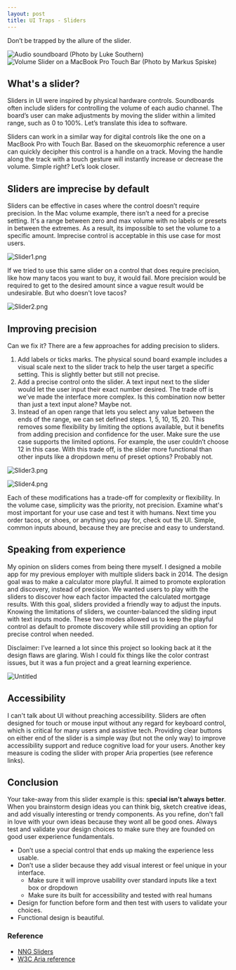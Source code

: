 ```yaml
---
layout: post
title: UI Traps - Sliders
---
```




Don’t be trapped by the allure of the slider.

![Audio soundboard (Photo by Luke Southern)](/assets/posts/Soundboard.png)
![Volume Slider on a MacBook Pro Touch Bar (Photo by Markus Spiske)](/assets/posts/Macvolume.png)

## What's a slider?

Sliders in UI were inspired by physical hardware controls. Soundboards often include sliders for controlling the volume of each audio channel. The board’s user can make adjustments by moving the slider within a limited range, such as 0 to 100%. Let’s translate this idea to software.
<!--more-->
Sliders can work in a similar way for digital controls like the one on a MacBook Pro with Touch Bar. Based on the skeuomorphic reference a user can quickly decipher this control is a handle on a track. Moving the handle along the track with a touch gesture will instantly increase or decrease the volume. Simple right? Let’s look closer.

## Sliders are imprecise by default

Sliders can be effective in cases where the control doesn’t require precision. In the Mac volume example, there isn’t a need for a precise setting. It's a range between zero and max volume with no labels or presets in between the extremes. As a result, its impossible to set the volume to a specific amount. Imprecise control is acceptable in this use case for most users. 

![Slider1.png](UI%20Traps%20Sliders%206bf87e97c1c2480587d571f88ca356f6/Slider1.png)

If we tried to use this same slider on a control that does require precision, like how many tacos you want to buy, it would fail. More precision would be required to get to the desired amount since a vague result would be undesirable. But who doesn't love tacos?

![Slider2.png](UI%20Traps%20Sliders%206bf87e97c1c2480587d571f88ca356f6/Slider2.png)

## Improving precision

Can we fix it? There are a few approaches for adding precision to sliders.

1. Add labels or ticks marks. The physical sound board example includes a visual scale next to the slider track to help the user target a specific setting. This is slightly better but still not precise.
2. Add a precise control onto the slider. A text input next to the slider would let the user input their exact number desired. The trade off is we’ve made the interface more complex. Is this combination now better than just a text input alone? Maybe not. 
3. Instead of an open range that lets you select any value between the ends of the range, we can set defined steps. 1, 5, 10, 15, 20. This removes some flexibility by limiting the options available, but it benefits from adding precision and confidence for the user. Make sure the use case supports the limited options. For example, the user couldn’t choose 12 in this case. With this trade off, is the slider more functional than other inputs like a dropdown menu of preset options? Probably not.

![Slider3.png](UI%20Traps%20Sliders%206bf87e97c1c2480587d571f88ca356f6/Slider3.png)

![Slider4.png](UI%20Traps%20Sliders%206bf87e97c1c2480587d571f88ca356f6/Slider4.png)

Each of these modifications has a trade-off for complexity or flexibility. In the volume case, simplicity was the priority, not precision. Examine what's most important for your use case and test it with humans. Next time you order tacos, or shoes, or anything you pay for, check out the UI. Simple, common inputs abound, because they are precise and easy to understand.

## Speaking from experience

My opinion on sliders comes from being there myself. I designed a mobile app for my previous employer with multiple sliders back in 2014. The design goal was to make a calculator more playful. It aimed to promote exploration and discovery, instead of precision. We wanted users to play with the sliders to discover how each factor impacted the calculated mortgage results. With this goal, sliders provided a friendly way to adjust the inputs. Knowing the limitations of sliders, we counter-balanced the sliding input with text inputs mode. These two modes allowed us to keep the playful control as default to promote discovery while still providing an option for precise control when needed.

Disclaimer: I’ve learned a lot since this project so looking back at it the design flaws are glaring. Wish I could fix things like the color contrast issues, but it was a fun project and a great learning experience.

![Untitled](UI%20Traps%20Sliders%206bf87e97c1c2480587d571f88ca356f6/Untitled.png)

## Accessibility

I can't talk about UI without preaching accessibility. Sliders are often designed for touch or mouse input without any regard for keyboard control, which is critical for many users and assistive tech. Providing clear buttons on either end of the slider is a simple way (but not the only way) to improve accessibility support and reduce cognitive load for your users. Another key measure is coding the slider with proper Aria properties (see reference links).

## Conclusion

Your take-away from this slider example is this: s**pecial isn't always better**. When you brainstorm design ideas you can think big, sketch creative ideas, and add visually interesting or trendy components. As you refine, don't fall in love with your own ideas because they wont all be good ones. Always test and validate your design choices to make sure they are founded on good user experience fundamentals. 

- Don’t use a special control that ends up making the experience less usable.
- Don’t use a slider because they add visual interest or feel unique in your interface.
    - Make sure it will improve usability over standard inputs like a text box or dropdown
    - Make sure its built for accessibility and tested with real humans
- Design for function before form and then test with users to validate your choices.
- Functional design is beautiful.

### Reference

- [NNG Sliders](https://www.nngroup.com/articles/gui-slider-controls/)
- [W3C Aria reference](https://www.w3.org/WAI/ARIA/apg/patterns/slider/)

